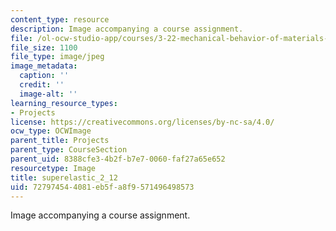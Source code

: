 ```yaml
---
content_type: resource
description: Image accompanying a course assignment.
file: /ol-ocw-studio-app/courses/3-22-mechanical-behavior-of-materials-spring-2008/727974544081eb5fa8f9571496498573_superelastic_2_12.jpg
file_size: 1100
file_type: image/jpeg
image_metadata:
  caption: ''
  credit: ''
  image-alt: ''
learning_resource_types:
- Projects
license: https://creativecommons.org/licenses/by-nc-sa/4.0/
ocw_type: OCWImage
parent_title: Projects
parent_type: CourseSection
parent_uid: 8388cfe3-4b2f-b7e7-0060-faf27a65e652
resourcetype: Image
title: superelastic_2_12
uid: 72797454-4081-eb5f-a8f9-571496498573
---
```

Image accompanying a course assignment.